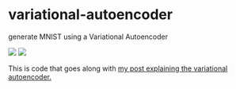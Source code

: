 # variational-autoencoder
generate MNIST using a Variational Autoencoder

![](http://kvfrans.com/content/images/2016/08/mnist.jpg)
![](http://kvfrans.com/content/images/2016/08/vae.jpg)

This is code that goes along with [my post explaining the variational autoencoder.](http://kvfrans.com/variational-autoencoders-explained/)
